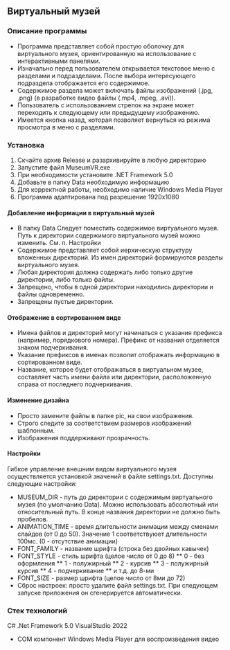 ## Виртуальный музей

### Описание программы
* Программа представляет собой простую оболочку для виртуального музея, ориентированную на использование с интерактивными панелями.
* Изначально перед пользователем открывается текстовое меню с разделами и подразделами. После выбора интересующего подраздела отображается его содержимое.
* Содержимое раздела может включать файлы изображений (.jpg, .png) (в разработке видео файлы (.mp4, .mpeg, .avi)).
* Пользователь с использованием стрелок на экране может переходить к следующему или предыдущему изображению.
* Имеется кнопка назад, которая позволяет вернуться из режима просмотра в меню с разделами.

### Установка 
1. Скчайте архив Release и разархивируйте в любую директорию
2. Запустите файл MuseumVR.exe
3. При необходимости установите .NET Framework 5.0
4. Добавьте в папку Data необходимую информацию
5. Для корректной работы, необходимо наличие Windows Media Player
6. Программа адаптирована под разрешение 1920х1080

#### Добавление информации в виртуальный музей
* В папку Data Следует поместить содержимое виртуального музея. Путь к директории содержимого виртуального музей можно изменить. См. п. Настройки
* Содержимое представляет собой иерхическую структуру вложенных директорий. Из имен директорий формируются разделы виртуального музея.
* Любая директория должна содержать либо только другие директории, либо только файлы. 
* Запрещено, чтобы в одной директории находились директории и файлы одновременно.
* Запрещены пустые директории.

#### Отображение в сортированном виде
* Имена файлов и директорий могут начинаться с указания префикса (например, порядкового номера). Префикс от названия отделяется знаком подчеркивания.
* Указание префиксов в именах позволит отображать информацию в сортированном виде.
* Название, которое будет отображаться в виртуальном музее, составляет часть имени файла или директории, расположенную справа от последнего подчеркивания.

#### Изменение дизайна
* Просто замените файлы в папке pic, на свои изображения.
* Строго следите за соответствием размеров изображений шаблонным.
* Изображения поддерживают прозрачность.

#### Настройки
Гибкое управление внешним видом виртуального музея осуществляется установкой значений в файле settings.txt. Доступны следующие настройки:
* MUSEUM_DIR - путь до директории с содержимым виртуального музея (по умолчанию Data). Можно использовать абсолютный или относительный путь. В конце названия директории не должно быть пробелов.
* ANIMATION_TIME - время длительности анимации между сменами слайдов (от 0 до 50). Значение 1 соответствуюет длительности 100мс. (0 - отсутствие анимации) 
* FONT_FAMILY - название шрифта (строка без двойных кавычек)
* FONT_STYLE - стиль шрифта (целое число от 0 до 8)
  ** 0 - без оформления
  ** 1 - полужирный
  ** 2 - курсив
  ** 3 - полужирный курсив
  ** 4 - подчеркивание
  ** и т.д. до 8-ми
* FONT_SIZE - размер шрифта (целое число от 8ми до 72)
* Сброс настроек: просто удалите файл settings.txt. При следующем запуске приложения он сгенерируется автоматически.

### Стек технологий
C# .Net Framework 5.0 VisualStudio 2022
+ COM компонент Windows Media Player для воспроизведения видео



